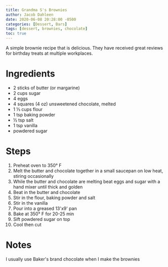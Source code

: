 ```yaml
---
title: Grandma S's Brownies
author: Jacob Dahleen
date: 2020-06-08 20:28:00 -0500
categories: [Dessert, Bars]
tags: [dessert, brownies, chocolate]
toc: true
---
```


A simple brownie recipe that is delicious. They have received great reviews for birthday treats at multiple workplaces.

# Ingredients
- 2 sticks of butter (or margarine)
- 2 cups sugar
- 4 eggs
- 4 squares (4 oz) unsweetened chocolate, melted
- 1 &frac13; cups flour
- 1 tsp baking powder
- &frac12; tsp salt
- 1 tsp vanilla
- powdered sugar

# Steps
1. Preheat oven to 350&deg; F
1. Melt the butter and chocolate together in a small saucepan on low heat, stiring occasionally
1. While the butter and chocolate are melting beat eggs and sugar with a hand mixer until thick and golden
1. Beat in the butter and chocolate
1. Stir in the flour, baking powder and salt
1. Stir in the vanilla
1. Pour into a greased 13'x9' pan
1. Bake at 350&deg; F for 20-25 min
1. Sift powdered sugar on top
1. Cool then cut

# Notes
I usually use Baker's brand chocolate when I make the brownies